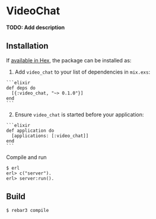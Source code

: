 # VideoChat

**TODO: Add description**

## Installation

If [available in Hex](https://hex.pm/docs/publish), the package can be installed as:

  1. Add `video_chat` to your list of dependencies in `mix.exs`:

    ```elixir
    def deps do
      [{:video_chat, "~> 0.1.0"}]
    end
    ```

  2. Ensure `video_chat` is started before your application:

    ```elixir
    def application do
      [applications: [:video_chat]]
    end
    ```


Compile and run
````
$ erl
erl> c("server").
erl> server:run().
````

Build
-----

    $ rebar3 compile
